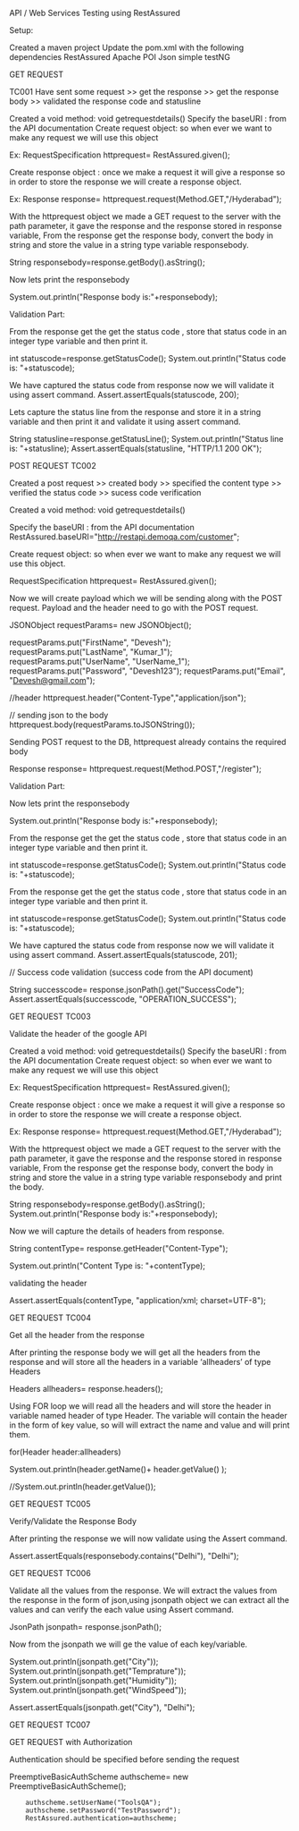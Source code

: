 API / Web Services Testing using RestAssured

Setup:

Created a maven project
Update the pom.xml with the following dependencies
RestAssured
Apache POI
Json simple
testNG


GET REQUEST

 TC001
Have sent some request >> get the response >> get the response body >> validated the response code and statusline


Created a void method: void getrequestdetails()
Specify the baseURI : from the API documentation
Create request object: so when ever we want to make any request we will use this object

Ex: RequestSpecification httprequest= RestAssured.given();

Create response object : once we make a request it will give a response so in order to store the response we will create a response object.

Ex: Response response= httprequest.request(Method.GET,"/Hyderabad");


With the httprequest object we made a GET request to the server with the path parameter, it gave the response and the response stored in response variable,
From the response get the response body, convert the body in string and store the value in a string type variable responsebody.

String responsebody=response.getBody().asString();





Now lets print the responsebody
        
System.out.println("Response body is:"+responsebody);




Validation Part:


From the response get the get the status code , store that status code in an integer type variable and then print it.


int statuscode=response.getStatusCode();
System.out.println("Status code is: "+statuscode);

We have captured the status code from response now we will validate it using assert command.
Assert.assertEquals(statuscode, 200);

Lets capture the status line from the response and store it in a string variable and then print it and validate it using assert command.

String statusline=response.getStatusLine();
	System.out.println("Status line is: "+statusline);
	Assert.assertEquals(statusline, "HTTP/1.1 200 OK");

		
POST REQUEST
TC002

Created a post request >> created body >> specified the content type >> verified the status code >> sucess code verification

Created a void method: void getrequestdetails()

Specify the baseURI : from the API documentation
RestAssured.baseURI="http://restapi.demoqa.com/customer";



Create request object: so when ever we want to make any request we will use this object.

RequestSpecification httprequest= RestAssured.given();

Now we will create payload which we will be sending along with the POST request.
Payload and the header need to go with the POST request.



JSONObject requestParams= new JSONObject();
		
requestParams.put("FirstName", "Devesh");
requestParams.put("LastName", "Kumar_1");
requestParams.put("UserName", "UserName_1");
requestParams.put("Password", "Devesh123");
requestParams.put("Email", "Devesh@gmail.com");
		
//header
httprequest.header("Content-Type","application/json");

// sending json to the body	
httprequest.body(requestParams.toJSONString());

Sending POST request to the DB, httprequest already contains the required body

Response response= httprequest.request(Method.POST,"/register");


Validation Part:

Now lets print the responsebody
        
System.out.println("Response body is:"+responsebody);

From the response get the get the status code , store that status code in an integer type variable and then print it.

int statuscode=response.getStatusCode();
System.out.println("Status code is: "+statuscode);



From the response get the get the status code , store that status code in an integer type variable and then print it.

int statuscode=response.getStatusCode();
System.out.println("Status code is: "+statuscode);

We have captured the status code from response now we will validate it using assert command.
Assert.assertEquals(statuscode, 201);

// Success code validation (success code from the API document)
		
String successcode= response.jsonPath().get("SuccessCode");
Assert.assertEquals(successcode, "OPERATION_SUCCESS");


GET REQUEST
TC003

Validate the header of the google API

Created a void method: void getrequestdetails()
Specify the baseURI : from the API documentation
Create request object: so when ever we want to make any request we will use this object

Ex: RequestSpecification httprequest= RestAssured.given();

Create response object : once we make a request it will give a response so in order to store the response we will create a response object.

Ex: Response response= httprequest.request(Method.GET,"/Hyderabad");

With the httprequest object we made a GET request to the server with the path parameter, it gave the response and the response stored in response variable,
From the response get the response body, convert the body in string and store the value in a string type variable responsebody and print the body.

String responsebody=response.getBody().asString();
System.out.println("Response body is:"+responsebody);

Now we will capture the details of headers from response.

String contentType= response.getHeader("Content-Type");

System.out.println("Content Type is: "+contentType);

validating the header

Assert.assertEquals(contentType, "application/xml; charset=UTF-8");

GET REQUEST
TC004

Get all the header from the response 
 
After printing the response body we will get all the headers from the response and will store all the headers in a variable ‘allheaders’ of type Headers

Headers allheaders= response.headers();

Using FOR loop we will read all the headers and will store the header in variable named header of type Header.
The variable will contain the header in the form of key value, so will will extract the name and value and will print them.

for(Header header:allheaders)

System.out.println(header.getName()+      header.getValue() );
		
//System.out.println(header.getValue());


GET REQUEST
TC005

Verify/Validate the Response Body

After printing the response we will now validate using the Assert command.

Assert.assertEquals(responsebody.contains("Delhi"), "Delhi");





GET REQUEST
TC006

Validate all the values from the response.
We will extract the values from the response in the form of json,using jsonpath object we can extract all the values and can verify the each value using Assert command.

JsonPath jsonpath= response.jsonPath();

Now from the jsonpath we will ge  the value of each key/variable.

System.out.println(jsonpath.get("City"));
	System.out.println(jsonpath.get("Temprature"));
	System.out.println(jsonpath.get("Humidity"));
	System.out.println(jsonpath.get("WindSpeed"));

Assert.assertEquals(jsonpath.get("City"), "Delhi");	

GET REQUEST
TC007

GET REQUEST with Authorization

Authentication should be specified before sending the request

 
PreemptiveBasicAuthScheme authscheme= new PreemptiveBasicAuthScheme();
		
		authscheme.setUserName("ToolsQA");
		authscheme.setPassword("TestPassword");
		RestAssured.authentication=authscheme;




